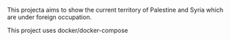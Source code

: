 This projecta aims to show the current territory of Palestine and Syria which are under foreign occupation.

This project uses docker/docker-compose